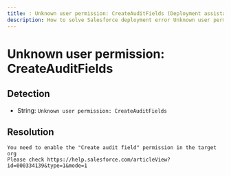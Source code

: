 ```yaml
---
title: : Unknown user permission: CreateAuditFields (Deployment assistant)
description: How to solve Salesforce deployment error Unknown user permission: CreateAuditFields
---
```

<!-- markdownlint-disable MD013 -->
# Unknown user permission: CreateAuditFields

## Detection

- String: `Unknown user permission: CreateAuditFields`

## Resolution

```shell
You need to enable the "Create audit field" permission in the target org
Please check https://help.salesforce.com/articleView?id=000334139&type=1&mode=1
```
